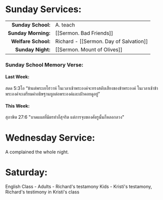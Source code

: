 
# Sunday Services:

| | |
| --:|:-- |
| **Sunday School:**  |	A. teach
| **Sunday Morning:** |	[[Sermon. Bad Friends]]
| **Welfare School:** |	Richard - [[Sermon. Day of Salvation]]
| **Sunday Night:**   |  [[Sermon. Mount of Olives]]

### Sunday School Memory Verse:
#### Last Week: 

สดด 5:3โอ “ข้าแต่พระเยโฮวาห์ ในเวลาเช้าพระองค์จะทรงสดับเสียงของข้าพระองค์ ในเวลาเช้าข้าพระองค์จะเตรียมคำอธิษฐานทูลต่อพระองค์และเฝ้าคอยดูอยู่”

#### This Week:

สุภาษิต 27:6 "บาดแผลที่มิตรทำก็สุจริต แต่การจุบของศัตรูนั้นก็หลอกลวง"

# Wednesday Service:

A complained the whole night.

# Saturday:

English Class - Adults - Richard's testamony
                Kids - Kristi's testamony, Richard's testimony in Kristi's class